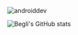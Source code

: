 ![androiddev]([https://imgur.com/a/IPZBIHT](https://imgur.com/a/IPZBIHT))

![Begli's GitHub stats](https://github-readme-stats.vercel.app/api?username=begliamanov&theme=onedark&show_icons=true&hide_border=true)

